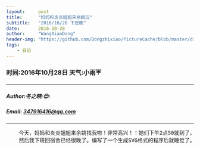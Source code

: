 ```yaml
---
layout:     post
title:      "妈妈和炎炎姐姐来余姚玩"
subtitle:   "2016/10/28 下班晚"
date:       2016-10-28
author:     "WangXiaoDong"
header-img: "https://github.com/Dongzhixiao/PictureCache/blob/master/diaryPic/20161028.jpg?raw=true"
tags:
    - 日记
---
```


### 时间:2016年10月28日 天气:小雨:umbrella:
-----
#####   Author:冬之晓::blush::
#####   Email: 347916416@qq.com
----------

<pre>
    今天，妈妈和炎炎姐姐来余姚找我啦！非常高兴！！她们下午2点50就到了，可是我还在加班，所以只能让她们自己找房子住。
    然后我下班回宿舍已经很晚了。编写了一个生成SVG格式的程序后就睡觉了。
</pre>